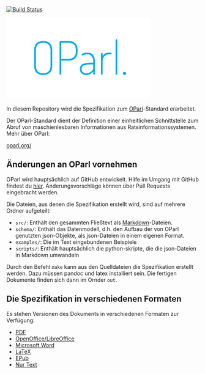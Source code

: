 [![Build Status](https://travis-ci.org/OParl/spec.svg)](https://travis-ci.org/OParl/spec)

![OParl Wortmarke](https://raw.githubusercontent.com/OParl/brand/master/wortmarke/oparl-wortmarke-rgb-m.png)

In diesem Repository wird die Spezifikation zum [OParl](https://oparl.org/)-Standard erarbeitet.

Der OParl-Standard dient der Definition einer einheitlichen Schnittstelle zum Abruf von
maschienlesbaren Informationen aus Ratsinformationssystemen. Mehr über OParl:

  [oparl.org/](https://oparl.org/)


## Änderungen an OParl vornehmen

OParl wird hauptsächlich auf GitHub entwickelt. Hilfe im Umgang mit GitHub findest du [hier](https://help.github.com/). Änderungsvorschläge können über Pull Requests eingebracht werden.

Die Dateien, aus denen die Spezifikation erstellt wird, sind auf mehrere Ordner aufgeteilt:
 - `src/`:  Enthält den gesammten Fließtext als [Markdown](https://help.github.com/articles/markdown-basics/)-Dateien. 
 - `schema/`: Enthält das Datenmodell, d.h. den Aufbau der von OParl genutzten json-Objekte, als json-Dateien in einem eigenen Format.
 - `examples/`: Die im Text eingebundenen Beispiele
 - `scripts/`: Enthält hauptsächlich die python-skripte, die die json-Dateien in Markdown umwandeln

Durch den Befehl `make` kann aus den Quelldateien die Spezifikation erstellt werden. Dazu müssen pandoc und latex installiert sein. Die fertigen Dokumente finden sich dann im Ornder `out`.

## Die Spezifikation in verschiedenen Formaten

Es stehen Versionen des Dokuments in verschiedenen Formaten zur Verfügung:

* [PDF](http://spec.oparl.org/downloads/latest.pdf)
* [OpenOffice/LibreOffice](http://spec.oparl.org/downloads/latest.odt)
* [Microsoft Word](http://spec.oparl.org/downloads/latest.docx)
* [LaTeX](http://spec.oparl.org/downloads/latest.tex)
* [EPub](http://spec.oparl.org/downloads/latest.epub)
* [Nur Text](http://spec.oparl.org/downloads/latest.txt)

